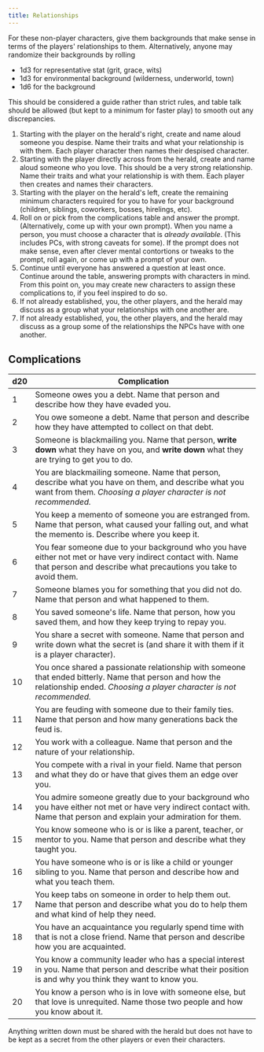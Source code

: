 ```yaml
---
title: Relationships
---
```


For these non-player characters, give them backgrounds that make sense in terms of the players' relationships to them. Alternatively, anyone may randomize their backgrounds by rolling

- 1d3 for representative stat (grit, grace, wits)
- 1d3 for environmental background (wilderness, underworld, town)
- 1d6 for the background

This should be considered a guide rather than strict rules, and table talk should be allowed (but kept to a minimum for faster play) to smooth out any discrepancies.

1. Starting with the player on the herald's right, create and name aloud someone you despise. Name their traits and what your relationship is with them. Each player character then names their despised character. 
2. Starting with the player directly across from the herald, create and name aloud someone who you love. This should be a very strong relationship. Name their traits and what your relationship is with them. Each player then creates and names their characters.
3. Starting with the player on the herald's left, create the remaining minimum characters required for you to have for your background (children, siblings, coworkers, bosses, hirelings, etc).
4. Roll on or pick from the complications table and answer the prompt. (Alternatively, come up with your own prompt). When you name a person, you must choose a character that is *already available*. (This includes PCs, with strong caveats for some). If the prompt does not make sense, even after clever mental contortions or tweaks to the prompt, roll again, or come up with a prompt of your own.
5. Continue until everyone has answered a question at least once. Continue around the table, answering prompts with characters in mind. From this point on, you may create new characters to assign these complications to, if you feel inspired to do so.
6. If not already established, you, the other players, and the herald may discuss as a group what your relationships with one another are.
7. If not already established, you, the other players, and the herald may discuss as a group some of the relationships the NPCs have with one another.

## Complications

| d20  | Complication                                                 |
| ---- | ------------------------------------------------------------ |
| 1    | Someone owes you a debt. Name that person and describe how they have evaded you. |
| 2    | You owe someone a debt. Name that person and describe how they have attempted to collect on that debt. |
| 3    | Someone is blackmailing you. Name that person, **write down** what they have on you, and **write down** what they are trying to get you to do. |
| 4    | You are blackmailing someone. Name that person, describe what you have on them, and describe what you want from them. *Choosing a player character is not recommended.* |
| 5    | You keep a memento of someone you are estranged from. Name that person, what caused your falling out, and what the memento is. Describe where you keep it. |
| 6    | You fear someone due to your background who you have either not met or have very indirect contact with. Name that person and describe what precautions you take to avoid them. |
| 7    | Someone blames you for something that you did not do. Name that person and what happened to them. |
| 8    | You saved someone's life. Name that person, how you saved them, and how they keep trying to repay you. |
| 9    | You share a secret with someone. Name that person and write down what the secret is (and share it with them if it is a player character). |
| 10   | You once shared a passionate relationship with someone that ended bitterly. Name that person and how the relationship ended. *Choosing a player character is not recommended.* |
| 11   | You are feuding with someone due to their family ties. Name that person and how many generations back the feud is. |
| 12   | You work with a colleague. Name that person and the nature of your relationship. |
| 13   | You compete with a rival in your field. Name that person and what they do or have that gives them an edge over you. |
| 14   | You admire someone greatly due to your background who you have either not met or have very indirect contact with. Name that person and explain your admiration for them. |
| 15   | You know someone who is or is like a parent, teacher, or mentor to you. Name that person and describe what they taught you. |
| 16   | You have someone who is or is like a child or younger sibling to you. Name that person and describe how and what you teach them. |
| 17   | You keep tabs on someone in order to help them out. Name that person and describe what you do to help them and what kind of help they need. |
| 18   | You have an acquaintance you regularly spend time with that is not a close friend. Name that person and describe how you are acquainted. |
| 19   | You know a community leader who has a special interest in you. Name that person and describe what their position is and why you think they want to know you. |
| 20   | You know a person who is in love with someone else, but that love is unrequited. Name those two people and how you know about it. |

Anything written down must be shared with the herald but does not have to be kept as a secret from the other players or even their characters. 
